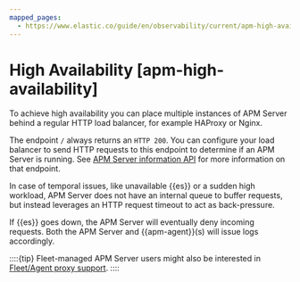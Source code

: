 ```yaml
---
mapped_pages:
  - https://www.elastic.co/guide/en/observability/current/apm-high-availability.html
---
```


# High Availability [apm-high-availability]

To achieve high availability you can place multiple instances of APM Server behind a regular HTTP load balancer, for example HAProxy or Nginx.

The endpoint `/` always returns an `HTTP 200`. You can configure your load balancer to send HTTP requests to this endpoint to determine if an APM Server is running. See [APM Server information API](apm-server-information-api.md) for more information on that endpoint.

In case of temporal issues, like unavailable {{es}} or a sudden high workload, APM Server does not have an internal queue to buffer requests, but instead leverages an HTTP request timeout to act as back-pressure.

If {{es}} goes down, the APM Server will eventually deny incoming requests. Both the APM Server and {{apm-agent}}(s) will issue logs accordingly.

::::{tip} 
Fleet-managed APM Server users might also be interested in [Fleet/Agent proxy support](docs-content://docs/reference/ingestion-tools/fleet/fleet-agent-proxy-support.md).
::::


